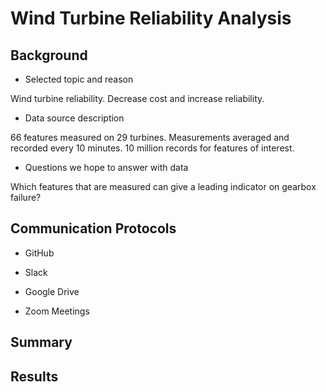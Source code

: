 # Wind Turbine Reliability Analysis

## Background

* Selected topic and reason

Wind turbine reliability. Decrease cost and increase reliability. 

* Data source description

66 features measured on 29 turbines. Measurements averaged and recorded every 10 minutes. 10 million records for features of interest. 

* Questions we hope to answer with data 

Which features that are measured can give a leading indicator on gearbox failure?

## Communication Protocols 

* GitHub

* Slack

* Google Drive

* Zoom Meetings 

## Summary

## Results 

